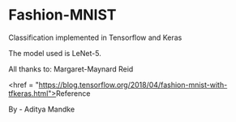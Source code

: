 # Fashion-MNIST
Classification implemented in Tensorflow and Keras

The model used is LeNet-5.

All thanks to: Margaret-Maynard Reid

<a><href = "https://blog.tensorflow.org/2018/04/fashion-mnist-with-tfkeras.html"></href>Reference</a>

By - Aditya Mandke
